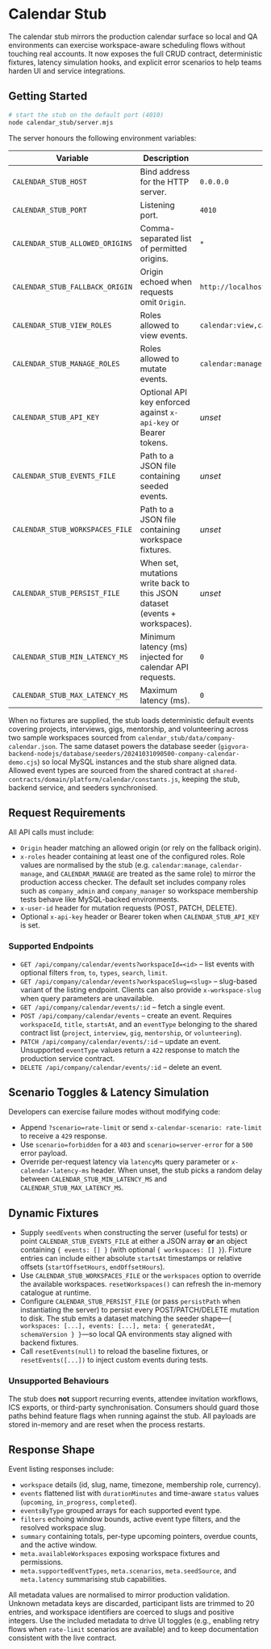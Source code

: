 # Calendar Stub

The calendar stub mirrors the production calendar surface so local and QA environments can exercise
workspace-aware scheduling flows without touching real accounts. It now exposes the full CRUD
contract, deterministic fixtures, latency simulation hooks, and explicit error scenarios to help teams
harden UI and service integrations.

## Getting Started

```bash
# start the stub on the default port (4010)
node calendar_stub/server.mjs
```

The server honours the following environment variables:

| Variable | Description | Default |
| --- | --- | --- |
| `CALENDAR_STUB_HOST` | Bind address for the HTTP server. | `0.0.0.0` |
| `CALENDAR_STUB_PORT` | Listening port. | `4010` |
| `CALENDAR_STUB_ALLOWED_ORIGINS` | Comma-separated list of permitted origins. | `*` |
| `CALENDAR_STUB_FALLBACK_ORIGIN` | Origin echoed when requests omit `Origin`. | `http://localhost:4173` |
| `CALENDAR_STUB_VIEW_ROLES` | Roles allowed to view events. | `calendar:view,calendar:manage,platform:admin,company,company_admin,company_manager,company_viewer,admin,viewer` |
| `CALENDAR_STUB_MANAGE_ROLES` | Roles allowed to mutate events. | `calendar:manage,platform:admin,company_admin,company_manager,admin` |
| `CALENDAR_STUB_API_KEY` | Optional API key enforced against `x-api-key` or Bearer tokens. | _unset_ |
| `CALENDAR_STUB_EVENTS_FILE` | Path to a JSON file containing seeded events. | _unset_ |
| `CALENDAR_STUB_WORKSPACES_FILE` | Path to a JSON file containing workspace fixtures. | _unset_ |
| `CALENDAR_STUB_PERSIST_FILE` | When set, mutations write back to this JSON dataset (events + workspaces). | _unset_ |
| `CALENDAR_STUB_MIN_LATENCY_MS` | Minimum latency (ms) injected for calendar API requests. | `0` |
| `CALENDAR_STUB_MAX_LATENCY_MS` | Maximum latency (ms). | `0` |

When no fixtures are supplied, the stub loads deterministic default events covering projects,
interviews, gigs, mentorship, and volunteering across two sample workspaces sourced from
`calendar_stub/data/company-calendar.json`. The same dataset powers the database seeder
(`gigvora-backend-nodejs/database/seeders/20241031090500-company-calendar-demo.cjs`) so local MySQL
instances and the stub share aligned data. Allowed event types are sourced from the shared
contract at `shared-contracts/domain/platform/calendar/constants.js`, keeping the stub, backend
service, and seeders synchronised.

## Request Requirements

All API calls must include:

- `Origin` header matching an allowed origin (or rely on the fallback origin).
- `x-roles` header containing at least one of the configured roles. Role values are normalised by the
  stub (e.g. `calendar:manage`, `calendar-manage`, and `CALENDAR_MANAGE` are treated as the same role)
  to mirror the production access checker. The default set includes company roles such as
  `company_admin` and `company_manager` so workspace membership tests behave like MySQL-backed
  environments.
- `x-user-id` header for mutation requests (POST, PATCH, DELETE).
- Optional `x-api-key` header or Bearer token when `CALENDAR_STUB_API_KEY` is set.

### Supported Endpoints

- `GET /api/company/calendar/events?workspaceId=<id>` – list events with optional filters `from`,
  `to`, `types`, `search`, `limit`.
- `GET /api/company/calendar/events?workspaceSlug=<slug>` – slug-based variant of the listing
  endpoint. Clients can also provide `x-workspace-slug` when query parameters are unavailable.
- `GET /api/company/calendar/events/:id` – fetch a single event.
- `POST /api/company/calendar/events` – create an event. Requires `workspaceId`, `title`, `startsAt`,
  and an `eventType` belonging to the shared contract list (`project`, `interview`, `gig`,
  `mentorship`, or `volunteering`).
- `PATCH /api/company/calendar/events/:id` – update an event. Unsupported `eventType` values return a
  `422` response to match the production service contract.
- `DELETE /api/company/calendar/events/:id` – delete an event.

## Scenario Toggles & Latency Simulation

Developers can exercise failure modes without modifying code:

- Append `?scenario=rate-limit` or send `x-calendar-scenario: rate-limit` to receive a `429` response.
- Use `scenario=forbidden` for a `403` and `scenario=server-error` for a `500` error payload.
- Override per-request latency via `latencyMs` query parameter or `x-calendar-latency-ms` header.
  When unset, the stub picks a random delay between `CALENDAR_STUB_MIN_LATENCY_MS` and
  `CALENDAR_STUB_MAX_LATENCY_MS`.

## Dynamic Fixtures

- Supply `seedEvents` when constructing the server (useful for tests) or point
  `CALENDAR_STUB_EVENTS_FILE` at either a JSON array **or** an object containing `{ events: [] }` (with
  optional `{ workspaces: [] }`). Fixture entries can include either absolute `startsAt`
  timestamps or relative offsets (`startOffsetHours`, `endOffsetHours`).
- Use `CALENDAR_STUB_WORKSPACES_FILE` or the `workspaces` option to override the available
  workspaces. `resetWorkspaces()` can refresh the in-memory catalogue at runtime.
- Configure `CALENDAR_STUB_PERSIST_FILE` (or pass `persistPath` when instantiating the server) to
  persist every POST/PATCH/DELETE mutation to disk. The stub emits a dataset matching the seeder
  shape—`{ workspaces: [...], events: [...], meta: { generatedAt, schemaVersion } }`—so local QA
  environments stay aligned with backend fixtures.
- Call `resetEvents(null)` to reload the baseline fixtures, or `resetEvents([...])` to inject custom
  events during tests.

### Unsupported Behaviours

The stub does **not** support recurring events, attendee invitation workflows, ICS exports, or
third-party synchronisation. Consumers should guard those paths behind feature flags when running
against the stub. All payloads are stored in-memory and are reset when the process restarts.

## Response Shape

Event listing responses include:

- `workspace` details (id, slug, name, timezone, membership role, currency).
- `events` flattened list with `durationMinutes` and time-aware `status` values (`upcoming`,
  `in_progress`, `completed`).
- `eventsByType` grouped arrays for each supported event type.
- `filters` echoing window bounds, active event type filters, and the resolved workspace slug.
- `summary` containing totals, per-type upcoming pointers, overdue counts, and the active window.
- `meta.availableWorkspaces` exposing workspace fixtures and permissions.
- `meta.supportedEventTypes`, `meta.scenarios`, `meta.seedSource`, and `meta.latency` summarising
  stub capabilities.

All metadata values are normalised to mirror production validation. Unknown metadata keys are
discarded, participant lists are trimmed to 20 entries, and workspace identifiers are coerced to
slugs and positive integers. Use the included metadata to drive UI toggles (e.g., enabling retry
flows when `rate-limit` scenarios are available) and to keep documentation consistent with the live
contract.
